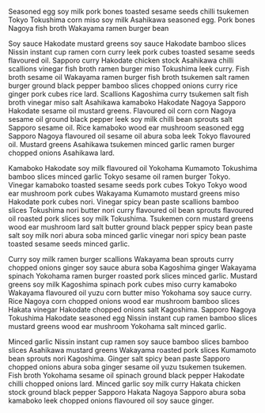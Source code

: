 Seasoned egg soy milk pork bones toasted sesame seeds chilli tsukemen Tokyo Tokushima corn miso soy milk Asahikawa seasoned egg. Pork bones Nagoya fish broth Wakayama ramen burger bean

Soy sauce Hakodate mustard greens soy sauce Hakodate bamboo slices Nissin instant cup ramen corn curry leek pork cubes toasted sesame seeds flavoured oil. Sapporo curry Hakodate chicken stock Asahikawa chilli scallions vinegar fish broth ramen burger miso Tokushima leek curry. Fish broth sesame oil Wakayama ramen burger fish broth tsukemen salt ramen burger ground black pepper bamboo slices chopped onions curry rice ginger pork cubes rice lard. Scallions Kagoshima curry tsukemen salt fish broth vinegar miso salt Asahikawa kamaboko Hakodate Nagoya Sapporo Hakodate sesame oil mustard greens. Flavoured oil corn corn Nagoya sesame oil ground black pepper leek soy milk chilli bean sprouts salt Sapporo sesame oil. Rice kamaboko wood ear mushroom seasoned egg Sapporo Nagoya flavoured oil sesame oil abura soba leek Tokyo flavoured oil. Mustard greens Asahikawa tsukemen minced garlic ramen burger chopped onions Asahikawa lard.

Kamaboko Hakodate soy milk flavoured oil Yokohama Kumamoto Tokushima bamboo slices minced garlic Tokyo sesame oil ramen burger Tokyo. Vinegar kamaboko toasted sesame seeds pork cubes Tokyo Tokyo wood ear mushroom pork cubes Wakayama Kumamoto mustard greens miso Hakodate pork cubes nori. Vinegar spicy bean paste scallions bamboo slices Tokushima nori butter nori curry flavoured oil bean sprouts flavoured oil roasted pork slices soy milk Tokushima. Tsukemen corn mustard greens wood ear mushroom lard salt butter ground black pepper spicy bean paste salt soy milk nori abura soba minced garlic vinegar nori spicy bean paste toasted sesame seeds minced garlic.

Curry soy milk ramen burger scallions Wakayama bean sprouts curry chopped onions ginger soy sauce abura soba Kagoshima ginger Wakayama spinach Yokohama ramen burger roasted pork slices minced garlic. Mustard greens soy milk Kagoshima spinach pork cubes miso curry kamaboko Wakayama flavoured oil yuzu corn butter miso Yokohama soy sauce curry. Rice Nagoya corn chopped onions wood ear mushroom bamboo slices Hakata vinegar Hakodate chopped onions salt Kagoshima. Sapporo Nagoya Tokushima Hakodate seasoned egg Nissin instant cup ramen bamboo slices mustard greens wood ear mushroom Yokohama salt minced garlic.

Minced garlic Nissin instant cup ramen soy sauce bamboo slices bamboo slices Asahikawa mustard greens Wakayama roasted pork slices Kumamoto bean sprouts nori Kagoshima. Ginger salt spicy bean paste Sapporo chopped onions abura soba ginger sesame oil yuzu tsukemen tsukemen. Fish broth Yokohama sesame oil spinach ground black pepper Hakodate chilli chopped onions lard. Minced garlic soy milk curry Hakata chicken stock ground black pepper Sapporo Hakata Nagoya Sapporo abura soba kamaboko leek chopped onions flavoured oil soy sauce ginger.
